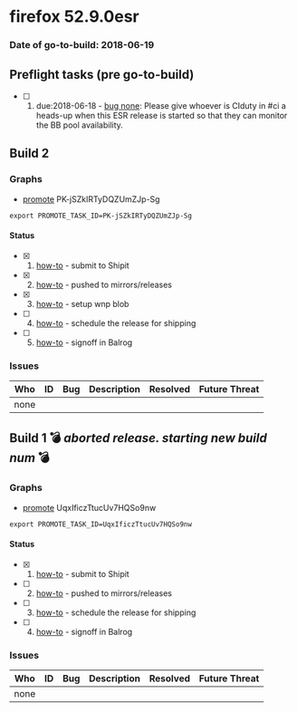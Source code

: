 # firefox 52.9.0esr

### Date of go-to-build: 2018-06-19

## Preflight tasks (pre go-to-build)
- [ ] 1. due:2018-06-18 - [bug none](https://bugzil.la/none): Please give whoever is CIduty in #ci a heads-up when this ESR release is started so that they can monitor the BB pool availability.

## Build 2  

### Graphs
* [promote](https://tools.taskcluster.net/push-inspector/#/PK-jSZkIRTyDQZUmZJp-Sg) PK-jSZkIRTyDQZUmZJp-Sg
```
export PROMOTE_TASK_ID=PK-jSZkIRTyDQZUmZJp-Sg
```


#### Status
- [x] 1.  [how-to](https://wiki.mozilla.org/Release:Release_Automation_on_Mercurial:Starting_a_Release#Submit_to_Ship_It)  - submit to Shipit
- [x] 2.  [how-to](https://github.com/mozilla-releng/releasewarrior-2.0/blob/master/docs/release-promotion/desktop/historic_relpro.md#1-push-to-releases-dir-mirrors)  - pushed to mirrors/releases
- [x] 3.  [how-to](https://public.etherpad-mozilla.org/p/wnp-coordination)  - setup wnp blob
- [ ] 4.  [how-to](https://github.com/mozilla-releng/releasewarrior-2.0/blob/master/docs/release-promotion/desktop/historic_relpro.md#3-publish-release)  - schedule the release for shipping
- [ ] 5.  [how-to](https://github.com/mozilla-releng/releasewarrior-2.0/blob/master/docs/release-promotion/desktop/historic_relpro.md#2-signoffs)  - signoff in Balrog

### Issues
| Who                 | ID               | Bug                                                                 | Description                | Resolved                | Future Threat                |
| ------------------- | ---------------- | ------------------------------------------------------------------- | -------------------------- | ----------------------- | ---------------------------- |
| none | | | | | |

## Build 1  :bomb: _aborted release. starting new build num_ :bomb: 

### Graphs
* [promote](https://tools.taskcluster.net/push-inspector/#/UqxIficzTtucUv7HQSo9nw) UqxIficzTtucUv7HQSo9nw
```
export PROMOTE_TASK_ID=UqxIficzTtucUv7HQSo9nw
```


#### Status
- [x] 1.  [how-to](https://wiki.mozilla.org/Release:Release_Automation_on_Mercurial:Starting_a_Release#Submit_to_Ship_It)  - submit to Shipit
- [ ] 2.  [how-to](https://github.com/mozilla-releng/releasewarrior-2.0/blob/master/docs/release-promotion/desktop/historic_relpro.md#1-push-to-releases-dir-mirrors)  - pushed to mirrors/releases
- [ ] 3.  [how-to](https://github.com/mozilla-releng/releasewarrior-2.0/blob/master/docs/release-promotion/desktop/historic_relpro.md#3-publish-release)  - schedule the release for shipping
- [ ] 4.  [how-to](https://github.com/mozilla-releng/releasewarrior-2.0/blob/master/docs/release-promotion/desktop/historic_relpro.md#2-signoffs)  - signoff in Balrog

### Issues
| Who                 | ID               | Bug                                                                 | Description                | Resolved                | Future Threat                |
| ------------------- | ---------------- | ------------------------------------------------------------------- | -------------------------- | ----------------------- | ---------------------------- |
| none | | | | | |

